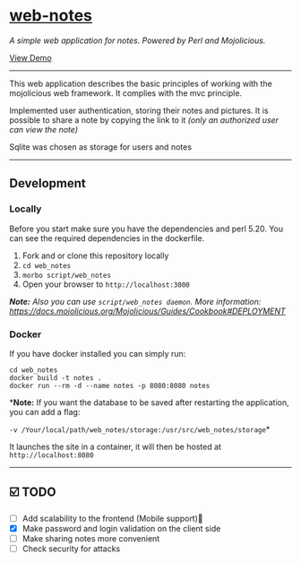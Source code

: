 # [web-notes](https://web-notes.site)

*A simple web application for notes. Powered by Perl and Mojolicious.*  

[View Demo](https://web-notes.site)

----
This web application describes the basic principles of working with the mojolicious web framework.
It complies with the mvc principle.

Implemented user authentication, storing their notes and pictures.
It is possible to share a note by copying the link to it *(only an authorized user can view the note)*

Sqlite was chosen as storage for users and notes

----

## Development

### Locally

Before you start make sure you have the dependencies and perl 5.20. You can see the required dependencies in the dockerfile.

1. Fork and or clone this repository locally
2. `cd web_notes`
3. `morbo script/web_notes`
4. Open your browser to `http://localhost:3000`

***Note:** Also you can use `script/web_notes daemon`. More information: https://docs.mojolicious.org/Mojolicious/Guides/Cookbook#DEPLOYMENT*

### Docker

If you have docker installed you can simply run:

```
cd web_notes
docker build -t notes .
docker run --rm -d --name notes -p 8080:8080 notes
```
***Note:** If you want the database to be saved after restarting the application, you can add a flag: 

`-v /Your/local/path/web_notes/storage:/usr/src/web_notes/storage`*

It launches the site in a container, it will then be hosted at `http://localhost:8080`

----
## ☑️ TODO
- [ ] Add scalability to the frontend (Mobile support)🤦
- [x] Make password and login validation on the client side
- [ ] Make sharing notes more convenient
- [ ] Check security for attacks
